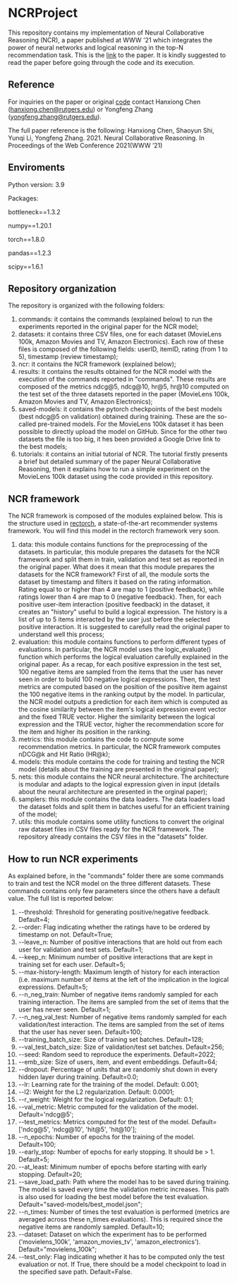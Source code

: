 # NCRProject
This repository contains my implementation of Neural Collaborative Reasoning (NCR), a paper published at WWW '21 which integrates the power of neural networks and logical reasoning in the top-N recommendation task. This is the [link](https://arxiv.org/pdf/2005.08129.pdf) to the paper. It is kindly suggested to read the paper before going through the code and its execution. 

## Reference
For inquiries on the paper or original [code](https://github.com/rutgerswiselab/NCR) contact Hanxiong Chen (hanxiong.chen@rutgers.edu) or Yongfeng Zhang (yongfeng.zhang@rutgers.edu). 

The full paper reference is the following:
Hanxiong Chen, Shaoyun Shi, Yunqi Li, Yongfeng Zhang. 2021. Neural Collaborative Reasoning. In Proceedings of the Web Conference 2021(WWW ’21)

## Enviroments
Python version: 3.9

Packages:

bottleneck==1.3.2

numpy==1.20.1

torch==1.8.0

pandas==1.2.3

scipy==1.6.1

## Repository organization
The repository is organized with the following folders:
1. commands: it contains the commands (explained below) to run the experiments reported in the original paper for the NCR model;
2. datasets: it contains three CSV files, one for each dataset (MovieLens 100k, Amazon Movies and TV, Amazon Electronics). Each row of these files is composed of the following fields: userID, itemID, rating (from 1 to 5), timestamp (review timestamp);
3. ncr: it contains the NCR framework (explained below);
4. results: it contains the results obtained for the NCR model with the execution of the commands reported in "commands". These results are composed of the metrics ndcg@5, ndcg@10, hr@5, hr@10 computed on the test set of the three datasets reported in the paper (MovieLens 100k, Amazon Movies and TV, Amazon Electronics);
5. saved-models: it contains the pytorch checkpoints of the best models (best ndcg@5 on validation) obtained during training. These are the so-called pre-trained models. For the MovieLens 100k dataset it has been possible to directly upload the model on GitHub. Since for the other two datasets the file is too big, it hes been provided a Google Drive link to the best models;
6. tutorials: it contains an initial tutorial of NCR. The tutorial firstly presents a brief but detailed summary of the paper Neural Collaborative Reasoning, then it explains how to run a simple experiment on the MovieLens 100k dataset using the code provided in this repository.

## NCR framework
The NCR framework is composed of the modules explained below. This is the structure used in [rectorch](https://github.com/makgyver/rectorch), a state-of-the-art recommender systems framework. You will find this model in the rectorch framework very soon.
1. data: this module contains functions for the preprocessing of the datasets. In particular, this module prepares the datasets for the NCR framework and split them in train, validation and test set as reported in the original paper. What does it mean that this module prepares the datasets for the NCR framework? First of all, the module sorts the dataset by timestamp and filters it based on the rating information. Rating equal to or higher than 4 are map to 1 (positive feedback), while ratings lower than 4 are map to 0 (negative feedback). Then, for each positive user-item interaction (positive feedback) in the dataset, it creates an "history" useful to build a logical expression. The history is a list of up to 5 items interacted by the user just before the selected positive interaction. It is suggested to carefully read the original paper to understand well this process;
2. evaluation: this module contains functions to perform different types of evaluations. In particular, the NCR model uses the logic_evaluate() function which performs the logical evaluation carefully explained in the original paper. As a recap, for each positive expression in the test set, 100 negative items are sampled from the items that the user has never seen in order to build 100 negative logical expressions. Then, the test metrics are computed based on the position of the positive item against the 100 negative items in the ranking output by the model. In particular, the NCR model outputs a prediction for each item which is computed as the cosine similarity between the item's logical expression event vector and the fixed TRUE vector. Higher the similarity between the logical expression and the TRUE vector, higher the recommendation score for the item and higher its position in the ranking. 
3. metrics: this module contains the code to compute some recommendation metrics. In particular, the NCR framework computes nDCG@k and Hit Ratio (HR@k);
4. models: this module contains the code for training and testing the NCR model (details about the training are presented in the original paper);
5. nets: this module contains the NCR neural architecture. The architecture is modular and adapts to the logical expression given in input (details about the neural architecture are presented in the orginal paper);
6. samplers: this module contains the data loaders. The data loaders load the dataset folds and split them in batches useful for an efficient training of the model;
7. utils: this module contains some utility functions to convert the original raw dataset files in CSV files ready for the NCR framework. The repository already contains the CSV files in the "datasets" folder.

## How to run NCR experiments
As explained before, in the "commands" folder there are some commands to train and test the NCR model on the three different datasets.
These commands contains only few parameters since the others have a default value. The full list is reported below:
1. --threshold: Threshold for generating positive/negative feedback. Default=4;
2. --order: Flag indicating whether the ratings have to be ordered by timestamp on not. Default=True;
3. --leave_n: Number of positive interactions that are hold out from each user for validation and test sets. Default=1;
4. --keep_n: Minimum number of positive interactions that are kept in training set for each user. Default=5;
5. --max-history-length: Maximum length of history for each interaction (i.e. maximum number of items at the left of the implication in the logical expressions. Default=5;
6. --n_neg_train: Number of negative items randomly sampled for each training interaction. The items are sampled from the set of items that the user has never seen. Default=1;
7. --n_neg_val_test: Number of negative items randomly sampled for each validation/test interaction. The items are sampled from the set of items that the user has never seen. Default=100;
8. --training_batch_size: Size of training set batches. Default=128;
9. --val_test_batch_size: Size of validation/test set batches. Default=256;
10. --seed: Random seed to reproduce the experiments. Default=2022;
11. --emb_size: Size of users, item, and event embeddings. Default=64;
12. --dropout: Percentage of units that are randomly shut down in every hidden layer during training. Default=0.0;
13. --lr: Learning rate for the training of the model. Default: 0.001;
14. --l2: Weight for the L2 regularization. Default: 0.0001;
15. --r_weight: Weight for the logical regularization. Default: 0.1;
16. --val_metric: Metric computed for the validation of the model. Default='ndcg@5';
17. --test_metrics: Metrics computed for the test of the model. Default=['ndcg@5', 'ndcg@10', 'hit@5', 'hit@10'];
18. --n_epochs: Number of epochs for the training of the model. Default=100;
19. --early_stop: Number of epochs for early stopping. It should be > 1. Default=5;
20. --at_least: Minimum number of epochs before starting with early stopping. Default=20;
21. --save_load_path: Path where the model has to be saved during training. The model is saved every time the validation metric increases. This path is also used for loading the best model before the test evaluation. Default="saved-models/best_model.json";
22. --n_times: Number of times the test evaluation is performed (metrics are averaged across these n_times evaluations). This is required since the negative items are randomly sampled. Default=10;
23. --dataset: Dataset on which the experiment has to be performed ('movielens_100k', 'amazon_movies_tv', 'amazon_electronics'). Default="movielens_100k";
24. --test_only: Flag indicating whether it has to be computed only the test evaluation or not. If True, there should be a model checkpoint to load in the specified save path. Default=False.
